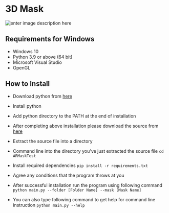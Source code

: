 # 3D Mask

![enter image description here](https://github.com/abinashnp/ARMaskTest/raw/master/tutorial/sample.gif)
## Requirements for Windows

 - Windows 10 
 - Python 3.9 or above (64 bit) 
 - Microsoft Visual Studio
 - OpenGL

## How to Install
- Download python from [here](https://www.python.org/ftp/python/3.9.11/python-3.9.11-amd64.exe) 
- Install python
- Add python directory to the PATH at the end of installation

- After completing above installation please download the source from [here](https://github.com/abinashnp/ARMaskTest/archive/refs/heads/master.zip)
- Extract the source file into a directory
- Command line into the directory you've just extracted the source file
```cd ARMaskTest```
- Install required dependencies
```pip install -r requirements.txt```
- Agree any conditions that the program throws at you
- After successful installation run the program using following command
```python main.py --folder [Folder Name] --mask [Mask Name]```
- You can also type following command to get help for command line instruction
```python main.py --help```